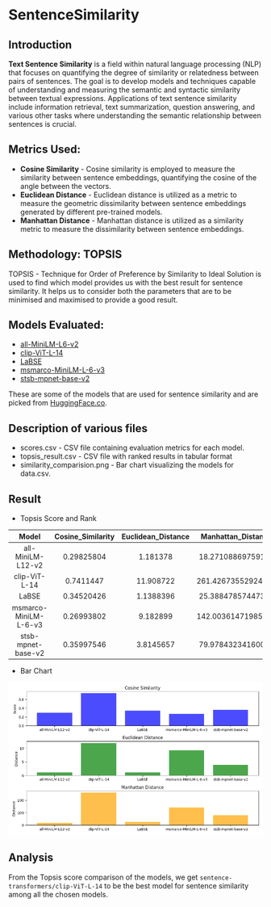 # SentenceSimilarity

## Introduction
**Text Sentence Similarity** is a field within natural language processing (NLP) that focuses on quantifying the degree of similarity or relatedness between pairs of sentences. The goal is to develop models and techniques capable of understanding and measuring the semantic and syntactic similarity between textual expressions. Applications of text sentence similarity include information retrieval, text summarization, question answering, and various other tasks where understanding the semantic relationship between sentences is crucial.

## Metrics Used:
- **Cosine Similarity** - Cosine similarity is employed to measure the similarity between sentence embeddings, quantifying the cosine of the angle between the vectors.
- **Euclidean Distance** - Euclidean distance is utilized as a metric to measure the geometric dissimilarity between sentence embeddings generated by different pre-trained models.
- **Manhattan Distance** - Manhattan distance is utilized as a similarity metric to measure the dissimilarity between sentence embeddings.

## Methodology: TOPSIS
TOPSIS - Technique for Order of Preference by Similarity to Ideal Solution is used to find which model provides us with the best result for sentence similarity. It helps us to consider both the parameters that are to be minimised and maximised to provide a good result.

## Models Evaluated:
- [all-MiniLM-L6-v2](https://huggingface.co/sentence-transformers/all-MiniLM-L6-v2)
- [clip-ViT-L-14](https://huggingface.co/sentence-transformers/clip-ViT-L-14)
- [LaBSE](https://huggingface.co/sentence-transformers/LaBSE)
- [msmarco-MiniLM-L-6-v3](https://huggingface.co/sentence-transformers/msmarco-MiniLM-L-6-v3)
- [stsb-mpnet-base-v2](https://huggingface.co/sentence-transformers/stsb-mpnet-base-v2)

These are some of the models that are used for sentence similarity and are picked from [HuggingFace.co](https://huggingface.co/).

## Description of various files
- scores.csv - CSV file containing evaluation metrics for each model.
- topsis_result.csv - CSV file with ranked results in tabular format
- similarity_comparision.png - Bar chart visualizing the models for data.csv.

## Result
- Topsis Score and Rank
  
|Model|	Cosine_Similarity	| Euclidean_Distance |	Manhattan_Distance	| TOPSIS Score	| Rank |
| :---: | :---: | :---: | :---: | :---: | :---: |
| all-MiniLM-L12-v2 | 0.29825804 | 1.181378 | 18.27108869759104 | 0.48846746594755036 | 4.0 |
| clip-ViT-L-14 | 0.7411447 | 11.908722 | 261.42673552924924 | 0.5172455625582096 | 1.0 |
| LaBSE | 0.34520426 | 1.1388396 | 25.38847857447384 | 0.4891056928618681 | 3.0 |
| msmarco-MiniLM-L-6-v3 | 0.26993802 | 9.182899 | 142.00361471985283 | 0.497932354007725 | 2.0 |
| stsb-mpnet-base-v2 | 0.35997546 | 3.8145657 | 79.97843234160003 | 0.47646904965369336 | 5.0 |


- Bar Chart
  
![Alt text](images/similarity_comparison.png)

## Analysis
From the Topsis score comparison of the models, we get `sentence-transformers/clip-ViT-L-14` to be the best model for sentence similarity among all the chosen models.